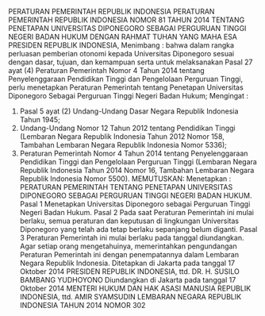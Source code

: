 PERATURAN PEMERINTAH REPUBLIK INDONESIA PERATURAN PEMERINTAH REPUBLIK INDONESIA NOMOR 81 TAHUN 2014 TENTANG PENETAPAN UNIVERSITAS DIPONEGORO SEBAGAI PERGURUAN TINGGI NEGERI BADAN HUKUM
DENGAN RAHMAT TUHAN YANG MAHA ESA PRESIDEN REPUBLIK INDONESIA,
Menimbang :
 bahwa dalam rangka perluasan pemberian otonomi kepada Universitas Diponegoro sesuai dengan dasar, tujuan, dan kemampuan serta untuk melaksanakan Pasal 27 ayat (4) Peraturan Pemerintah Nomor 4 Tahun 2014 tentang Penyelenggaraan Pendidikan Tinggi dan Pengelolaan Perguruan Tinggi, perlu menetapkan Peraturan Pemerintah tentang Penetapan Universitas Diponegoro Sebagai Perguruan Tinggi Negeri Badan Hukum;
Mengingat :

1. Pasal 5 ayat (2) Undang-Undang Dasar Negara Republik Indonesia Tahun 1945;
2. Undang-Undang Nomor 12 Tahun 2012 tentang Pendidikan Tinggi (Lembaran Negara Republik Indonesia Tahun 2012 Nomor 158, Tambahan Lembaran Negara Republik Indonesia Nomor 5336);
3. Peraturan Pemerintah Nomor 4 Tahun 2014 tentang Penyelenggaraan Pendidikan Tinggi dan Pengelolaan Perguruan Tinggi (Lembaran Negara Republik Indonesia Tahun 2014 Nomor 16, Tambahan Lembaran Negara Republik Indonesia Nomor 5500).
MEMUTUSKAN:
 Menetapkan : PERATURAN PEMERINTAH TENTANG PENETAPAN UNIVERSITAS DIPONEGORO SEBAGAI PERGURUAN TINGGI NEGERI BADAN HUKUM.
Pasal 1
Menetapkan Universitas Diponegoro sebagai Perguruan Tinggi Negeri Badan Hukum.
Pasal 2
Pada saat Peraturan Pemerintah ini mulai berlaku, semua peraturan dan keputusan di lingkungan Universitas Diponegoro yang telah ada tetap berlaku sepanjang belum diganti.
Pasal 3
Peraturan Pemerintah ini mulai berlaku pada tanggal diundangkan.
Agar setiap orang mengetahuinya, memerintahkan pengundangan Peraturan Pemerintah ini dengan penempatannya dalam Lembaran Negara Republik Indonesia. Ditetapkan di Jakarta pada tanggal 17 Oktober 2014 PRESIDEN REPUBLIK INDONESIA, ttd. DR. H. SUSILO BAMBANG YUDHOYONO Diundangkan di Jakarta pada tanggal 17 Oktober 2014 MENTERI HUKUM DAN HAK ASASI MANUSIA REPUBLIK INDONESIA, ttd. AMIR SYAMSUDIN LEMBARAN NEGARA REPUBLIK INDONESIA TAHUN 2014 NOMOR 302